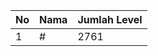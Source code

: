 | No | Nama            | Jumlah Level |
|----|-----------------|--------------|
| 1  | #    |    2761        |
